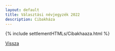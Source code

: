```yaml
---
layout: default
title: Választási névjegyzék 2022
description: Cibakháza
---
```


{% include settlementHTMLs/Cibakhaaza.html %}

[Vissza](./)